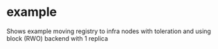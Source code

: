 # example 
Shows example moving registry to infra nodes with toleration and using block (RWO) backend with 1 replica